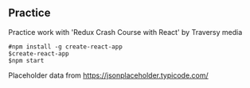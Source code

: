 ## Practice 

Practice work with 'Redux Crash Course with React' by Traversy media

<pre><code>#npm install -g create-react-app
$create-react-app
$npm start</code></pre>

Placeholder data from <https://jsonplaceholder.typicode.com/>




